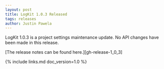```yaml
---
layout: post
title: LogKit 1.0.3 Released
tags: releases
author: Justin Pawela
---
```


LogKit 1.0.3 is a project settings maintenance update. No API changes have been made in this release.

[The release notes can be found here.][gh-release-1_0_3]


{% include links.md doc_version=1.0 %}
